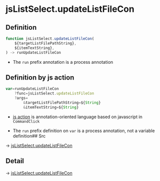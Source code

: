 # jsListSelect.updateListFileCon

## Definition

```js.js
function jsListSelect.updateListFileCon(
	${targetListFilePathString},
	${itemTextString},
) -> runUpdateListFileCon
```

- The `run` prefix annotation is a process annotation
## Definition by js action

```js.js
var=runUpdateListFileCon
	?func=jsListSelect.updateListFileCon
	?args=
		&targetListFilePathString=${String}
		&itemTextString=${String}
```

- [js action](#) is annotation-oriented language based on javascript in `CommandClick`

- The `run` prefix definition on `var` is a process annotation, not a variable definition## Src

-> [jsListSelect.updateListFileCon](https://github.com/puutaro/CommandClick/blob/master/app/src/main/java/com/puutaro/commandclick/fragment_lib/terminal_fragment/js_interface/edit/JsListSelect.kt#L18)

## Detail

-> [jsListSelect.updateListFileCon](https://github.com/puutaro/CommandClick/blob/master/md/developer/js_interface/details/edit/JsListSelect/updateListFileCon.md)

